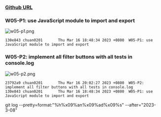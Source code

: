 ### [Github URL](https://github.com/Chuan0201/1112-1N-js-demo-211410302.git)

### W05-P1: use JavaScript module to import and export

![w05-p1.png](https://yklkxuvilcamlqqnhytw.supabase.co/storage/v1/object/public/thu211410302/w05/w05-p1%20.png?t=2023-03-16T11%3A14%3A45.519Z)

```
130e843 chuan0201       Thu Mar 16 18:48:34 2023 +0800  W05-P1: use JavaScript module to import and export

```

### W05-P2: implement all filter buttons with all tests in console.log

![w05-p2.png](https://yklkxuvilcamlqqnhytw.supabase.co/storage/v1/object/public/thu211410302/w05/w05-p2.png?t=2023-03-16T12%3A01%3A56.250Z)

```
23792a9 chuan0201       Thu Mar 16 20:02:27 2023 +0800  W05-P2: implement all filter buttons with all tests in console.log
130e843 chuan0201       Thu Mar 16 18:48:34 2023 +0800  W05-P1: use JavaScript module to import and export

```

git log --pretty=format:"%h%x09%an%x09%ad%x09%s" --after="2023-3-08"
